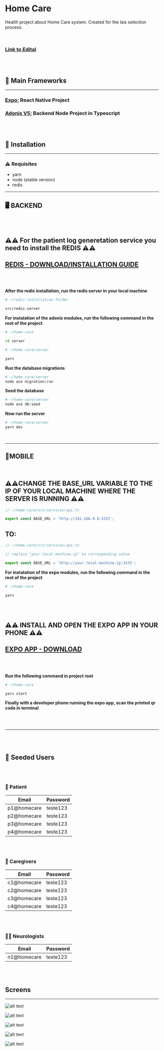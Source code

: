 # Home Care

Health project about Home Care system. Created for the lais selection process.

<br>

### [Link to Edital](https://lais.huol.ufrn.br/lais-seleciona-pesquisador-de-graduacao-e-pos-graduacao-da-area-de-tecnologia-edital-003-2021/)

<br>
<br>

## 📜 Main Frameworks

---

### [Expo:](https://expo.io/) React Native Project

### [Adonis V5:](https://preview.adonisjs.com/) Backend Node Project in Typescript

<br>
<br>

## 🏁 Installation

---

### ⚠️ Requisites

- yarn
- node (stable version)
- redis

---

## 🖥️ BACKEND

<br>
<br>

## ⚠️⚠️ **For the patient log generetation service you need to install the REDIS** ⚠️⚠️

## [REDIS - DOWNLOAD/INSTALLATION GUIDE](https://redis.io/download#installation)

<br>
<br>

**After the redis installation, run the redis server in your local machine**

```bash
# ~/redis-installation-folder

src/redis-server
```

**For instalation of the adonis modules, run the following command in the root of the project**

```bash
# ~/home-care

cd server

# ~/home-care/server

yarn
```

**Run the database migrations**

```bash
# ~/home-care/server
node ace migration:run
```

**Seed the database**

```bash
# ~/home-care/server
node ace db:seed
```

**Now run the server**

```bash
# ~/home-care/server
yarn dev
```

<br>

---

## 📱MOBILE

<br>

## **⚠️⚠️CHANGE THE BASE_URL VARIABLE TO THE IP OF YOUR LOCAL MACHINE WHERE THE SERVER IS RUNNING ⚠️⚠️**

```js
// ~/home-care/src/services/api.ts

export const BASE_URL = 'http://192.168.0.8:3333';
```

## **TO:**

```js
// ~/home-care/src/services/api.ts

// replace "your-local-machine-ip" to corresponding value

export const BASE_URL = 'http://your-local-machine-ip:3333';
```

**For instalation of the expo modules, run the following command in the root of the project**

```bash
# ~/home-care

yarn
```

<br/>
<br/>

## ⚠️⚠️ INSTALL AND OPEN THE EXPO APP IN YOUR PHONE ⚠️⚠️

## [EXPO APP - DOWNLOAD](https://expo.io/tools#client)

<br/>
<br/>

**Run the following command in project root**

```bash
# ~/home-care

yarn start
```

**Finally with a developer phone running the expo app, scan the printed qr code in terminal**

<br/>
<br/>

---

<br/>
<br/>

## 👤 Seeded Users

<br/>
<br/>

### 🤕 Patient

| Email       | Password |
| ----------- | -------- |
| p1@homecare | teste123 |
| p2@homecare | teste123 |
| p3@homecare | teste123 |
| p4@homecare | teste123 |

<br/>
<br/>

### 👨 Caregivers

| Email       | Password |
| ----------- | -------- |
| c1@homecare | teste123 |
| c2@homecare | teste123 |
| c3@homecare | teste123 |
| c4@homecare | teste123 |

<br/>
<br/>

### 👨‍⚕️ Neurologists

| Email       | Password |
| ----------- | -------- |
| n1@homecare | teste123 |

<br/>
<br/>

## Screens

---

![alt text](https://github.com/marlonsecundo/home-care/blob/master/github-assets/home.png?raw=true)

![alt text](https://github.com/marlonsecundo/home-care/blob/master/github-assets/login.png?raw=true)

![alt text](https://github.com/marlonsecundo/home-care/blob/master/github-assets/cadastro.png?raw=true)

![alt text](https://github.com/marlonsecundo/home-care/blob/master/github-assets/patients.png?raw=true)

![alt text](https://github.com/marlonsecundo/home-care/blob/master/github-assets/patient-view.png?raw=true)
